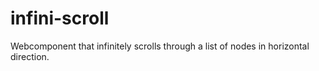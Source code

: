 # infini-scroll
Webcomponent that infinitely scrolls through a list of nodes in horizontal direction.
